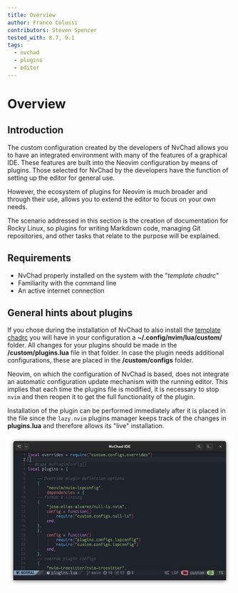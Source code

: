 ```yaml
---
title: Overview
author: Franco Colussi
contributors: Steven Spencer
tested_with: 8.7, 9.1
tags:
  - nvchad
  - plugins
  - editor
---
```


# Overview

## Introduction

The custom configuration created by the developers of NvChad allows you to have an integrated environment with many of the features of a graphical IDE. These features are built into the Neovim configuration by means of plugins. Those selected for NvChad by the developers have the function of setting up the editor for general use.

However, the ecosystem of plugins for Neovim is much broader and through their use, allows you to extend the editor to focus on your own needs.

The scenario addressed in this section is the creation of documentation for Rocky Linux, so plugins for writing Markdown code, managing Git repositories, and other tasks that relate to the purpose will be explained.

## Requirements

- NvChad properly installed on the system with the "*template chadrc*"
- Familiarity with the command line
- An active internet connection

## General hints about plugins

If you chose during the installation of NvChad to also install the [template chadrc](../template_chadrc.md) you will have in your configuration a **~/.config/nvim/lua/custom/** folder. All changes for your plugins should be made in the **/custom/plugins.lua** file in that folder. In case the plugin needs additional configurations, these are placed in the **/custom/configs** folder.

Neovim, on which the configuration of NvChad is based, does not integrate an automatic configuration update mechanism with the running editor. This implies that each time the plugins file is modified, it is necessary to stop `nvim` and then reopen it to get the full functionality of the plugin.

Installation of the plugin can be performed immediately after it is placed in the file since the `lazy.nvim` plugins manager keeps track of the changes in **plugins.lua** and therefore allows its "live" installation.

![plugins.lua](./images/plugins_lua.png)
